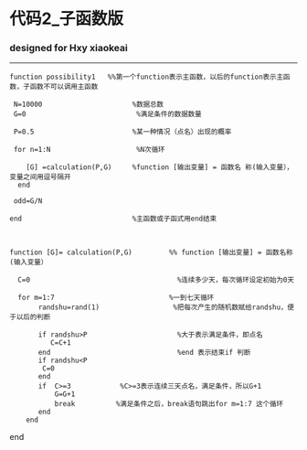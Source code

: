 #      代码2_子函数版

###   designed for Hxy xiaokeai
__________

    function possibility1   %%第一个function表示主函数，以后的function表示主函数，子函数不可以调用主函数  

     N=10000                      %数据总数
     G=0                           %满足条件的数据数量
         
     P=0.5                        %某一种情况（点名）出现的概率       
 
     for n=1:N                     %N次循环  

        [G] =calculation(P,G)     %function [输出变量] = 函数名 称(输入变量），变量之间用逗号隔开
      end
    
     odd=G/N       
 
    end                           %主函数或子函式用end结束
 


    function [G]= calculation(P,G)         %% function [输出变量] = 函数名称(输入变量）  

      C=0                                    %连续多少天，每次循环设定初始为0天  

      for m=1:7                            %一到七天循环
           randshu=rand(1)                  %把每次产生的随机数赋给randshu，便于以后的判断
        
           if randshu>P                      %大于表示满足条件，即点名
              C=C+1
           end                               %end 表示结束if 判断
           if randshu<P
            C=0
           end
           if  C>=3            %C>=3表示连续三天点名，满足条件，所以G+1
               G=G+1
               break          %满足条件之后，break语句跳出for m=1:7 这个循环
           end
        end    
 end
   
